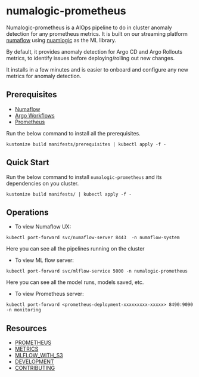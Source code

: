 # numalogic-prometheus


Numalogic-prometheus is a AIOps pipeline to do in cluster anomaly detection for any prometheus metrics. It is built on our streaming platform [numaflow](https://numaflow.numaproj.io/quick-start/#installation) using [nuamlogic](https://github.com/numaproj/numalogic) as the ML library.  

By default, it provides anomaly detection for Argo CD and Argo Rollouts metrics, to identify issues before deploying/rolling out new changes. 

It installs in a few minutes and is easier to onboard and configure any new metrics for anomaly detection. 

## Prerequisites
- [Numaflow](https://numaflow.numaproj.io/quick-start/#installation)
- [Argo Workflows](https://argoproj.github.io/argo-workflows/quick-start/)
- [Prometheus](docs/prometheus.md)

Run the below command to install all the prerequisites.
```shell
kustomize build manifests/prerequisites | kubectl apply -f -
```

## Quick Start

Run the below command to install `numalogic-prometheus` and its dependencies on you cluster.

```shell
kustomize build manifests/ | kubectl apply -f - 
```


## Operations

- To view Numaflow UX:
```
kubectl port-forward svc/numaflow-server 8443  -n numaflow-system
```

Here you can see all the pipelines running on the cluster

- To view ML flow server:
```
kubectl port-forward svc/mlflow-service 5000 -n numalogic-prometheus
```

Here you can see all the model runs, models saved, etc.

- To view Prometheus server:
```
kubectl port-forward <prometheus-deployment-xxxxxxxxx-xxxxx> 8490:9090 -n monitoring
```


## Resources
- [PROMETHEUS](docs/prometheus.md)
- [METRICS](docs/metrics.md)
- [MLFLOW_WITH_S3](docs/mlflow-s3.md)
- [DEVELOPMENT](docs/development/development.md)
- [CONTRIBUTING](https://github.com/numaproj/numaproj/blob/main/CONTRIBUTING.md)